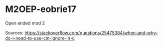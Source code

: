 # M2OEP-eobrie17
Open ended mod 2

Sources: https://stackoverflow.com/questions/25475384/when-and-why-do-i-need-to-use-cin-ignore-in-c
